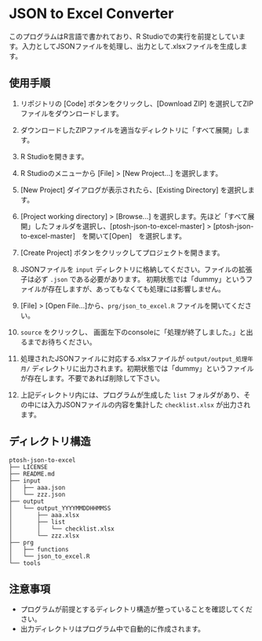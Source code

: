 # JSON to Excel Converter

このプログラムはR言語で書かれており、R Studioでの実行を前提としています。入力としてJSONファイルを処理し、出力として.xlsxファイルを生成します。

## 使用手順
1. リポジトリの [Code] ボタンをクリックし、[Download ZIP] を選択してZIPファイルをダウンロードします。

2. ダウンロードしたZIPファイルを適当なディレクトリに「すべて展開」します。

1. R Studioを開きます。

2. R Studioのメニューから [File] > [New Project...] を選択します。

3. [New Project] ダイアログが表示されたら、[Existing Directory] を選択します。

4. [Project working directory] > [Browse...] を選択します。先ほど「すべて展開」したフォルダを選択し、[ptosh-json-to-excel-master] > [ptosh-json-to-excel-master]　を開いて[Open]　を選択します。

6. [Create Project] ボタンをクリックしてプロジェクトを開きます。

1. JSONファイルを `input` ディレクトリに格納してください。ファイルの拡張子は必ず `.json` である必要があります。 初期状態では「dummy」というファイルが存在しますが、あってもなくても処理には影響しません。

2. [File] > [Open File...]から、`prg/json_to_excel.R` ファイルを開いてください。
   
4. `source` をクリックし、 画面左下のconsoleに「処理が終了しました。」と出るまでお待ちください。

5. 処理されたJSONファイルに対応する.xlsxファイルが `output/output_処理年月/` ディレクトリに出力されます。初期状態では「dummy」というファイルが存在します。不要であれば削除して下さい。

6. 上記ディレクトリ内には、プログラムが生成した `list` フォルダがあり、その中には入力JSONファイルの内容を集計した `checklist.xlsx` が出力されます。

## ディレクトリ構造
```
ptosh-json-to-excel
├── LICENSE
├── README.md
├── input
│   ├── aaa.json
│   └── zzz.json
├── output
│   └── output_YYYYMMDDHHMMSS
│       ├── aaa.xlsx
│       ├── list
│       │   └── checklist.xlsx
│       └── zzz.xlsx
├── prg
│   ├── functions
│   └── json_to_excel.R
└── tools
```

## 注意事項

- プログラムが前提とするディレクトリ構造が整っていることを確認してください。
- 出力ディレクトリはプログラム中で自動的に作成されます。
